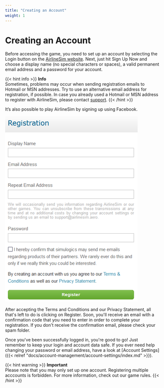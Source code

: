 ```yaml
---
title: "Creating an Account"
weight: 1
---
```


# Creating an Account

Before accessing the game, you need to set up an account by selecting the Login button on the [AirlineSim website](https://www.airlinesim.aero/en/). Next, just hit Sign Up Now and choose a display name (no special characters or spaces), a valid permanent email address and a password for your account.

{{< hint info >}}
**Info**  
Sometimes, problems may occur when sending registration emails to Hotmail or MSN addresses. Try to use an alternative email address for registration, if possible. In case you already used a Hotmail or MSN address to register with AirlineSim, please contact [support](https://www.airlinesim.aero/blog/pages/support/).
{{< /hint >}}

It’s also possible to play AirlineSim by signing up using Facebook.

![Account Registration Page](register_01.png "Account Registration Page")

After accepting the Terms and Conditions and our Privacy Statement, all that's left to do is clicking on Register. Soon, you'll receive an email with a confirmation code that you need to enter in order to complete your registration. If you don't receive the confirmation email, please check your spam folder. 

Once you've been successfully logged in, you're good to go! Just remember to keep your login and account data safe. If you ever need help changing your password or email address, have a look at [Account Settings]({{< relref "docs/account-management/account-settings/index.md" >}}).

{{< hint warning >}}
**Important**  
Please note that you may only set up one account. Registering multiple acccounts is forbidden. For more information, check out our game rules.
{{< /hint >}}
